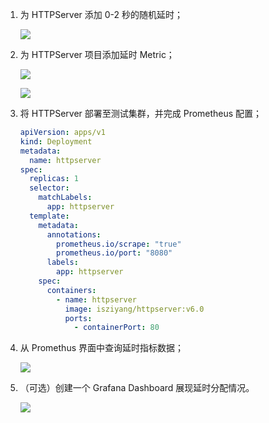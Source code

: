 1. 为 HTTPServer 添加 0-2 秒的随机延时；

   ![](https://s3plus.meituan.net/v1/mss_f32142e8d47149129e9550e929704625/yzz-test-image/18e4d572c9974545b42c11e5f43ac032)

2. 为 HTTPServer 项目添加延时 Metric；

   ![](https://s3plus.meituan.net/v1/mss_f32142e8d47149129e9550e929704625/yzz-test-image/96d317575f794d748f2f0950e3fab116)

   ![](https://s3plus.meituan.net/v1/mss_f32142e8d47149129e9550e929704625/yzz-test-image/055e0fb99fda40b08560fefb727ad6de)

3. 将 HTTPServer 部署至测试集群，并完成 Prometheus 配置；

   ```yaml
   apiVersion: apps/v1
   kind: Deployment
   metadata:
     name: httpserver
   spec:
     replicas: 1
     selector:
       matchLabels:
         app: httpserver
     template:
       metadata:
         annotations:
           prometheus.io/scrape: "true"
           prometheus.io/port: "8080"
         labels:
           app: httpserver
       spec:
         containers:
           - name: httpserver
             image: isziyang/httpserver:v6.0
             ports:
               - containerPort: 80
   ```

4. 从 Promethus 界面中查询延时指标数据；

   ![](https://s3plus.meituan.net/v1/mss_f32142e8d47149129e9550e929704625/yzz-test-image/549a55d9bacc4e7084f36081ab749db0)

5. （可选）创建一个 Grafana Dashboard 展现延时分配情况。

   ![](https://s3plus.meituan.net/v1/mss_f32142e8d47149129e9550e929704625/yzz-test-image/22f35ea4e2d149bb9a8f1f147bf1c252)